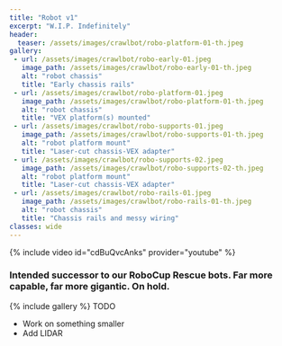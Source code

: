 ```yaml
---
title: "Robot v1"
excerpt: "W.I.P. Indefinitely"
header:
  teaser: /assets/images/crawlbot/robo-platform-01-th.jpeg
gallery:
 - url: /assets/images/crawlbot/robo-early-01.jpeg
   image_path: /assets/images/crawlbot/robo-early-01-th.jpeg
   alt: "robot chassis"
   title: "Early chassis rails"
 - url: /assets/images/crawlbot/robo-platform-01.jpeg
   image_path: /assets/images/crawlbot/robo-platform-01-th.jpeg
   alt: "robot chassis"
   title: "VEX platform(s) mounted"
 - url: /assets/images/crawlbot/robo-supports-01.jpeg
   image_path: /assets/images/crawlbot/robo-supports-01-th.jpeg
   alt: "robot platform mount"
   title: "Laser-cut chassis-VEX adapter"
 - url: /assets/images/crawlbot/robo-supports-02.jpeg
   image_path: /assets/images/crawlbot/robo-supports-02-th.jpeg
   alt: "robot platform mount"
   title: "Laser-cut chassis-VEX adapter"
 - url: /assets/images/crawlbot/robo-rails-01.jpeg
   image_path: /assets/images/crawlbot/robo-rails-01-th.jpeg
   alt: "robot chassis"
   title: "Chassis rails and messy wiring"
classes: wide
---
```

{% include video id="cdBuQvcAnks" provider="youtube" %}
### Intended successor to our RoboCup Rescue bots. Far more capable, far more gigantic. On hold.
{% include gallery %}
TODO
- Work on something smaller
- Add LIDAR
